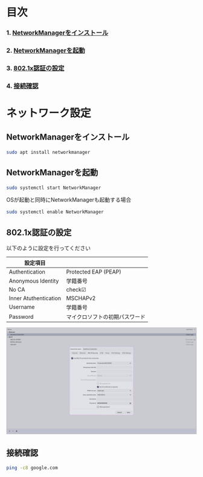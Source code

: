 # 目次

### 1. [NetworkManagerをインストール](#networkmanagerをインストール)

### 2. [NetworkManagerを起動](#networkmanagerを起動)

### 3. [802.1x認証の設定](#8021x認証の設定)

### 4. [接続確認](#接続確認)

# ネットワーク設定

## NetworkManagerをインストール

```bash
sudo apt install networkmanager
```

## NetworkManagerを起動

```bash
sudo systemctl start NetworkManager
```

OSが起動と同時にNetworkManagerも起動する場合

```bash
sudo systemctl enable NetworkManager
```

## 802.1x認証の設定

以下のように設定を行ってください

| 設定項目 | |
| ---- | ---- |
| Authentication | Protected EAP (PEAP) |
| Anonymous Identity | 学籍番号 |
| No CA | check☑ |
| Inner Atuthentication | MSCHAPv2 |
| Username | 学籍番号 |
| Password | マイクロソフトの初期パスワード |

![](/Linux/GNU/img/NetworkManager.png)

## 接続確認

```bash
ping -c8 google.com
```